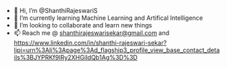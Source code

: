 - 👋 Hi, I’m @ShanthiRajeswariS
- 🌱 I’m currently learning Machine Learning and Artifical Intelligence
- 💞️ I’m looking to collaborate and learn new things
- 📫 Reach me @ shanthirajeswarisekar@gmail.com and https://www.linkedin.com/in/shanthi-rajeswari-sekar?lipi=urn%3Ali%3Apage%3Ad_flagship3_profile_view_base_contact_details%3BJYPRKf9lRy2XHGiIdQb1Ag%3D%3D


<!---
ShanthiRajeswariS/ShanthiRajeswariS is a ✨ special ✨ repository because its `README.md` (this file) appears on your GitHub profile.
You can click the Preview link to take a look at your changes.
--->
